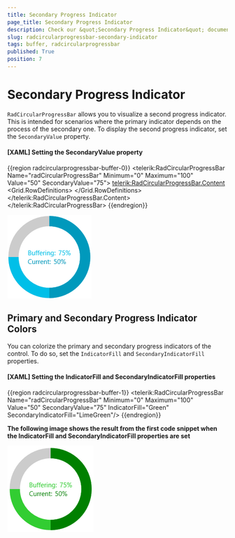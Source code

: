 ```yaml
---
title: Secondary Progress Indicator
page_title: Secondary Progress Indicator
description: Check our &quot;Secondary Progress Indicator&quot; documentation article for the RadCircularProgressBar control. 
slug: radcircularprogressbar-secondary-indicator
tags: buffer, radcircularprogressbar
published: True
position: 7
---
```


# Secondary Progress Indicator

`RadCircularProgressBar` allows you to visualize a second progress indicator. This is intended for scenarios where the primary indicator depends on the process of the secondary one. To display the second progress indicator, set the `SecondaryValue` property.

#### __[XAML] Setting the SecondaryValue property__
{{region radcircularprogressbar-buffer-0}}
    <telerik:RadCircularProgressBar Name="radCircularProgressBar"
                                    Minimum="0"
                                    Maximum="100" 
                                    Value="50"
                                    SecondaryValue="75">
        <telerik:RadCircularProgressBar.Content>
            <Grid>
                <Grid.RowDefinitions>
                    <RowDefinition Height="Auto"/>
                    <RowDefinition Height="*"/>
                </Grid.RowDefinitions>
                <StackPanel Orientation="Horizontal">
                    <TextBlock Text="Buffering:"
                               Foreground="{Binding ElementName=radCircularProgressBar, Path=SecondaryIndicatorFill}"/>
                    <TextBlock Text="{Binding ElementName=radCircularProgressBar, Path=SecondaryValue, StringFormat={}{0}%}" 
                               Foreground="{Binding ElementName=radCircularProgressBar, Path=SecondaryIndicatorFill}" Margin="5 0 0 0"/>
                </StackPanel>
                <StackPanel Grid.Row="1" Orientation="Horizontal">
                    <TextBlock Text="Current:"
                               Foreground="{Binding ElementName=radCircularProgressBar, Path=IndicatorFill}"/>
                    <TextBlock Text="{Binding ElementName=radCircularProgressBar, Path=Value, StringFormat={}{0}%}" 
                               Foreground="{Binding ElementName=radCircularProgressBar, Path=IndicatorFill}" Margin="5 0 0 0"/>
                </StackPanel>
            </Grid>
        </telerik:RadCircularProgressBar.Content>
    </telerik:RadCircularProgressBar>
{{endregion}}

![RadCircularProgressBar with second value](images/radcircularprogressbar-buffer-0.png)

## Primary and Secondary Progress Indicator Colors

You can colorize the primary and secondary progress indicators of the control. To do so, set the `IndicatorFill` and `SecondaryIndicatorFill` properties.

#### __[XAML] Setting the IndicatorFill and SecondaryIndicatorFill properties__
{{region radcircularprogressbar-buffer-1}}
    <telerik:RadCircularProgressBar Name="radCircularProgressBar"
                                    Minimum="0"
                                    Maximum="100" 
                                    Value="50"
                                    SecondaryValue="75"
                                    IndicatorFill="Green" 
                                    SecondaryIndicatorFill="LimeGreen"/>
{{endregion}}

__The following image shows the result from the first code snippet when the IndicatorFill and SecondaryIndicatorFill properties are set__

![RadCircularProgressBar with custom indicator colors](images/radcircularprogressbar-buffer-1.png)